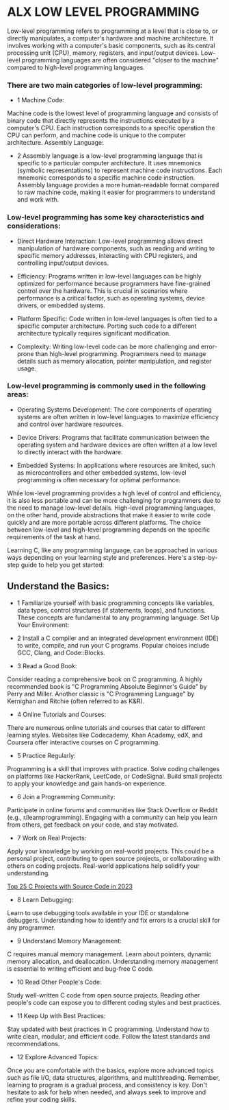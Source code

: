 # ALX LOW LEVEL PROGRAMMING

Low-level programming refers to programming at a level that is close to, or directly manipulates, a computer's hardware and machine architecture. It involves working with a computer's basic components, such as its central processing unit (CPU), memory, registers, and input/output devices. Low-level programming languages are often considered "closer to the machine" compared to high-level programming languages.

### There are two main categories of low-level programming:

* 1 Machine Code:

Machine code is the lowest level of programming language and consists of binary code that directly represents the instructions executed by a computer's CPU. Each instruction corresponds to a specific operation the CPU can perform, and machine code is unique to the computer architecture.
Assembly Language:

* 2 Assembly language is a low-level programming language that is specific to a particular computer architecture. It uses mnemonics (symbolic representations) to represent machine code instructions. Each mnemonic corresponds to a specific machine code instruction. Assembly language provides a more human-readable format compared to raw machine code, making it easier for programmers to understand and work with.

### Low-level programming has some key characteristics and considerations:

* Direct Hardware Interaction: Low-level programming allows direct manipulation of hardware components, such as reading and writing to specific memory addresses, interacting with CPU registers, and controlling input/output devices.

* Efficiency: Programs written in low-level languages can be highly optimized for performance because programmers have fine-grained control over the hardware. This is crucial in scenarios where performance is a critical factor, such as operating systems, device drivers, or embedded systems.

* Platform Specific: Code written in low-level languages is often tied to a specific computer architecture. Porting such code to a different architecture typically requires significant modification.

* Complexity: Writing low-level code can be more challenging and error-prone than high-level programming. Programmers need to manage details such as memory allocation, pointer manipulation, and register usage.

### Low-level programming is commonly used in the following areas:

* Operating Systems Development: The core components of operating systems are often written in low-level languages to maximize efficiency and control over hardware resources.

* Device Drivers: Programs that facilitate communication between the operating system and hardware devices are often written at a low level to directly interact with the hardware.

* Embedded Systems: In applications where resources are limited, such as microcontrollers and other embedded systems, low-level programming is often necessary for optimal performance.

While low-level programming provides a high level of control and efficiency, it is also less portable and can be more challenging for programmers due to the need to manage low-level details. High-level programming languages, on the other hand, provide abstractions that make it easier to write code quickly and are more portable across different platforms. The choice between low-level and high-level programming depends on the specific requirements of the task at hand.


Learning C, like any programming language, can be approached in various ways depending on your learning style and preferences. Here's a step-by-step guide to help you get started:

## Understand the Basics:

* 1 Familiarize yourself with basic programming concepts like variables, data types, control structures (if statements, loops), and functions. These concepts are fundamental to any programming language.
Set Up Your Environment:

* 2 Install a C compiler and an integrated development environment (IDE) to write, compile, and run your C programs. Popular choices include GCC, Clang, and Code::Blocks.

* 3 Read a Good Book:

Consider reading a comprehensive book on C programming. A highly recommended book is "C Programming Absolute Beginner's Guide" by Perry and Miller. Another classic is "C Programming Language" by Kernighan and Ritchie (often referred to as K&R).

* 4 Online Tutorials and Courses:

There are numerous online tutorials and courses that cater to different learning styles. Websites like Codecademy, Khan Academy, edX, and Coursera offer interactive courses on C programming.

* 5 Practice Regularly:

Programming is a skill that improves with practice. Solve coding challenges on platforms like HackerRank, LeetCode, or CodeSignal. Build small projects to apply your knowledge and gain hands-on experience.

* 6 Join a Programming Community:

Participate in online forums and communities like Stack Overflow or Reddit (e.g., r/learnprogramming). Engaging with a community can help you learn from others, get feedback on your code, and stay motivated.

* 7 Work on Real Projects:

Apply your knowledge by working on real-world projects. This could be a personal project, contributing to open source projects, or collaborating with others on coding projects. Real-world applications help solidify your understanding.

[ Top 25 C Projects with Source Code in 2023](https://www.geeksforgeeks.org/c-projects/)

* 8 Learn Debugging:

Learn to use debugging tools available in your IDE or standalone debuggers. Understanding how to identify and fix errors is a crucial skill for any programmer.

* 9 Understand Memory Management:

C requires manual memory management. Learn about pointers, dynamic memory allocation, and deallocation. Understanding memory management is essential to writing efficient and bug-free C code.

* 10 Read Other People's Code:

Study well-written C code from open source projects. Reading other people's code can expose you to different coding styles and best practices.

* 11 Keep Up with Best Practices:

Stay updated with best practices in C programming. Understand how to write clean, modular, and efficient code. Follow the latest standards and recommendations.

* 12 Explore Advanced Topics:

Once you are comfortable with the basics, explore more advanced topics such as file I/O, data structures, algorithms, and multithreading.
Remember, learning to program is a gradual process, and consistency is key. Don't hesitate to ask for help when needed, and always seek to improve and refine your coding skills.
